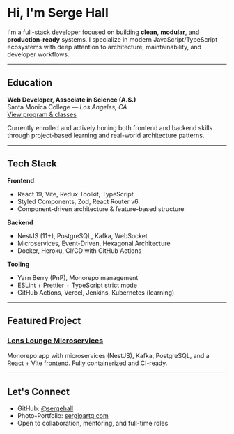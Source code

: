 # Hi, I'm Serge Hall

I'm a full-stack developer focused on building **clean**, **modular**, and **production-ready** systems. I specialize in modern JavaScript/TypeScript ecosystems with deep attention to architecture, maintainability, and developer workflows.

---

## Education

**Web Developer, Associate in Science (A.S.)**  
Santa Monica College — *Los Angeles, CA*  
[View program & classes](https://www.smc.edu/academics/classes/program.php?id=52)

Currently enrolled and actively honing both frontend and backend skills through project-based learning and real-world architecture patterns.

---

## Tech Stack

**Frontend**
- React 19, Vite, Redux Toolkit, TypeScript
- Styled Components, Zod, React Router v6
- Component-driven architecture & feature-based structure

**Backend**
- NestJS (11+), PostgreSQL, Kafka, WebSocket
- Microservices, Event-Driven, Hexagonal Architecture
- Docker, Heroku, CI/CD with GitHub Actions

**Tooling**
- Yarn Berry (PnP), Monorepo management
- ESLint + Prettier + TypeScript strict mode
- GitHub Actions, Vercel, Jenkins, Kubernetes (learning)

---

## Featured Project

### [Lens Lounge Microservices](https://github.com/sergehall/lens-lounge-microservices)  
Monorepo app with microservices (NestJS), Kafka, PostgreSQL, and a React + Vite frontend. Fully containerized and CI-ready.

---

## Let's Connect

- GitHub: [@sergehall](https://github.com/sergehall)
- Photo-Portfolio: [sergioartg.com](https://www.sergioartg.com)
- Open to collaboration, mentoring, and full-time roles
